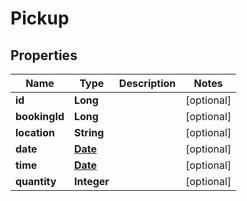 
# Pickup

## Properties
Name | Type | Description | Notes
------------ | ------------- | ------------- | -------------
**id** | **Long** |  |  [optional]
**bookingId** | **Long** |  |  [optional]
**location** | **String** |  |  [optional]
**date** | [**Date**](Date.md) |  |  [optional]
**time** | [**Date**](Date.md) |  |  [optional]
**quantity** | **Integer** |  |  [optional]



